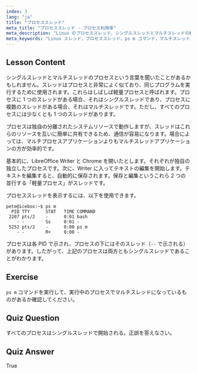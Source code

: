 ```yaml
---
index: 3
lang: "ja"
title: "プロセススレッド"
meta_title: "プロセススレッド - プロセス利用率"
meta_description: "Linux のプロセススレッド、シングルスレッドとマルチスレッドの概念、そして'ps m'コマンドを使ってそれらを表示する方法について学びます。軽量プロセスを効率的に理解しましょう！"
meta_keywords: "Linux スレッド，プロセススレッド，ps m コマンド，マルチスレッド，シングルスレッド，Linux プロセス，初心者 Linux, Linux チュートリアル"
---
```


## Lesson Content

シングルスレッドとマルチスレッドのプロセスという言葉を聞いたことがあるかもしれません。スレッドはプロセスと非常によく似ており、同じプログラムを実行するために使用されます。これらはしばしば軽量プロセスと呼ばれます。プロセスに 1 つのスレッドがある場合、それはシングルスレッドであり、プロセスに複数のスレッドがある場合、それはマルチスレッドです。ただし、すべてのプロセスには少なくとも 1 つのスレッドがあります。

プロセスは独自の分離されたシステムリソースで動作しますが、スレッドはこれらのリソースを互いに簡単に共有できるため、通信が容易になります。場合によっては、マルチプロセスアプリケーションよりもマルチスレッドアプリケーションの方が効率的です。

基本的に、LibreOffice Writer と Chrome を開いたとします。それぞれが独自の独立したプロセスです。次に、Writer に入ってテキストの編集を開始します。テキストを編集すると、自動的に保存されます。保存と編集というこれら 2 つの並行する「軽量プロセス」がスレッドです。

プロセススレッドを表示するには、以下を使用できます。

```plaintext
pete@icebox:~$ ps m
  PID TTY      STAT   TIME COMMAND
 2207 pts/2    -      0:01 bash
    - -        Ss     0:01 -
 5252 pts/2    -      0:00 ps m
    - -        R+     0:00 -
```

プロセスは各 PID で示され、プロセスの下にはそのスレッド（`--` で示される）があります。したがって、上記のプロセスは両方ともシングルスレッドであることがわかります。

## Exercise

`ps m` コマンドを実行して、実行中のプロセスでマルチスレッドになっているものがあるか確認してください。

## Quiz Question

すべてのプロセスはシングルスレッドで開始される。正誤を答えなさい。

## Quiz Answer

True
